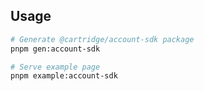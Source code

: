 ## Usage

```sh
# Generate @cartridge/account-sdk package
pnpm gen:account-sdk

# Serve example page
pnpm example:account-sdk
```
